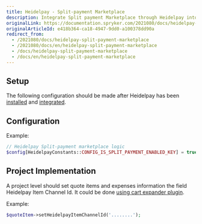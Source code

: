 ```yaml
---
title: Heidelpay - Split-payment Marketplace
description: Integrate Split payment Marketplace through Heidelpay into the Spryker-based shop.
originalLink: https://documentation.spryker.com/2021080/docs/heidelpay-split-payment-marketplace
originalArticleId: e418b364-ca18-4947-9dd0-a100378dd90a
redirect_from:
  - /2021080/docs/heidelpay-split-payment-marketplace
  - /2021080/docs/en/heidelpay-split-payment-marketplace
  - /docs/heidelpay-split-payment-marketplace
  - /docs/en/heidelpay-split-payment-marketplace
---
```


## Setup

The following configuration should be made after Heidelpay has been [installed](/docs/scos/dev/technology-partners/{{page.version}}/payment-partners/heidelpay/heidelpay-installation.html) and [integrated](/docs/scos/dev/technology-partners/{{page.version}}/payment-partners/heidelpay/scos-integration/heidelpay-configuration-for-scos.html).

## Configuration

Example:
```php
// Heidelpay Split-payment marketplace logic
$config[HeidelpayConstants::CONFIG_IS_SPLIT_PAYMENT_ENABLED_KEY] = true;
```

## Project Implementation

A project level should set quote items and expenses information the field Heidelpay Item Channel Id. It could be done [using cart expander plugin](/docs/scos/dev/features/{{page.version}}/cart/cart-feature-overview/cart-module-reference-information.html#cart-expanders).

Example:
```php
$quoteItem->setHeidelpayItemChannelId('........');
```
